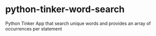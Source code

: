 # python-tinker-word-search
Python Tinker App that search unique words and provides an array of occurrences per statement
